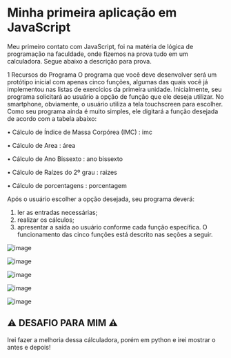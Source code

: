 # Minha primeira aplicação em JavaScript

Meu primeiro contato com JavaScript, foi na matéria de lógica de programação na faculdade, onde fizemos na prova tudo em um calculadora. Segue abaixo a descrição para prova.

1 Recursos do Programa
O programa que você deve desenvolver será um protótipo inicial com apenas cinco funções, algumas das quais
você já implementou nas listas de exercícios da primeira unidade.
Inicialmente, seu programa solicitará ao usuário a opção de função que ele deseja utilizar. No smartphone,
obviamente, o usuário utiliza a tela touchscreen para escolher. Como seu programa ainda é muito simples, ele
digitará a função desejada de acordo com a tabela abaixo:

• Cálculo de Índice de Massa Corpórea (IMC) : imc

• Cálculo de Area : área

• Cálculo de Ano Bissexto : ano bissexto

• Cálculo de Raízes do 2º grau : raizes


• Cálculo de porcentagens : porcentagem

Após o usuário escolher a opção desejada, seu programa deverá:
1. ler as entradas necessárias;
2. realizar os cálculos;
3. apresentar a saída ao usuário conforme cada função específica.
O funcionamento das cinco funções está descrito nas seções a seguir.

![image](https://user-images.githubusercontent.com/90493132/197646107-8e1f39c1-fa88-4674-b6ef-f8708c1487be.png)


![image](https://user-images.githubusercontent.com/90493132/197646141-c66f91ca-e7d2-4712-86c7-27b521ef08e6.png)


![image](https://user-images.githubusercontent.com/90493132/197646204-1d1a2f17-3779-442e-825f-30c28b0f982d.png)


![image](https://user-images.githubusercontent.com/90493132/197646243-a03d044c-e5b8-494e-bc4d-3c0f5ffdbf2c.png)


![image](https://user-images.githubusercontent.com/90493132/197646283-ba68e3c8-e341-48e2-8900-14cc5d5f5ace.png)



## ⚠️ DESAFIO PARA MIM ⚠️

Irei fazer a melhoria dessa cálculadora, porém em python e irei mostrar o antes e depois!
